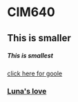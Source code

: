 # CIM640

## This is smaller

##### This is smallest

[click here for goole](http://www.google.com)

### [Luna's love](http.//youtube.com)